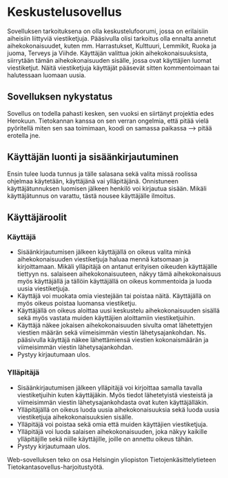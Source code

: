 # Keskustelusovellus

Sovelluksen tarkoituksena on olla keskustelufoorumi, jossa on erilaisiin aiheisiin liittyviä viestiketjuja. Pääsivulla olisi tarkoitus olla ennalta annetut aihekokonaisuudet, kuten mm. Harrastukset, Kulttuuri, Lemmikit, Ruoka ja juoma, Terveys ja Viihde. Käyttäjän valittua jokin aihekokonaisuuksista, siirrytään tämän aihekokonaisuuden sisälle, jossa ovat käyttäjien luomat viestiketjut. Näitä viestiketjuja käyttäjät pääsevät sitten kommentoimaan tai halutessaan luomaan uusia.

## Sovelluksen nykystatus
Sovellus on todella pahasti kesken, sen vuoksi en siirtänyt projektia edes Herokuun. Tietokannan kanssa on sen verran ongelmia, että pitää vielä pyöritellä miten sen saa toimimaan, koodi on samassa paikassa --> pitää erotella jne.

## Käyttäjän luonti ja sisäänkirjautuminen
Ensin tulee luoda tunnus ja tälle salasana sekä valita missä roolissa ohjelmaa käytetään, käyttäjänä vai ylläpitäjänä.
Onnistuneen käyttäjätunnuksen luomisen jälkeen henkilö voi kirjautua sisään.
Mikäli käyttäjätunnus on varattu, tästä nousee käyttäjälle ilmoitus.

## Käyttäjäroolit
### Käyttäjä
- Sisäänkirjautumisen jälkeen käyttäjällä on oikeus valita minkä aihekokonaisuuden viestiketjuja haluaa mennä katsomaan ja kirjoittamaan. Mikäli ylläpitäjä on antanut erityisen oikeuden käyttäjälle tiettyyn ns. salaiseen aihekokonaisuuteen, näkyy tämä aihekokonaisuus myös käyttäjällä ja tällöin käyttäjällä on oikeus kommentoida ja luoda uusia viestiketjuja.
- Käyttäjä voi muokata omia viestejään tai poistaa näitä. Käyttäjällä on myös oikeus poistaa luomansa viestiketju.
- Käyttäjällä on oikeus aloittaa uusi keskustelu aihekokonaisuuden sisällä sekä myös vastata muiden käyttäjien aloittamiin viestiketjuihin.
- Käyttäjä näkee jokaisen aihekokonaisuuden sivulta omat lähetettyjen viestien määrän sekä viimeisimmän viestin lähetysajankohdan. Ns. pääsivulla käyttäjä näkee lähettämiensä viestien kokonaismäärän ja viimeisimmän viestin lähetysajankohdan.
- Pystyy kirjautumaan ulos.

### Ylläpitäjä
- Sisäänkirjautumisen jälkeen ylläpitäjä voi kirjoittaa samalla tavalla viestiketjuihin kuten käyttäjäkin. Myös tiedot lähetetyistä viesteistä ja viimeisimmän viestin lähetysajankohdasta ovat kuten käyttäjälläkin.
- Ylläpitäjällä on oikeus luoda uusia aihekokonaisuuksia sekä luoda uusia viestiketjuja aihekokonaisuuksien sisälle.
- Ylläpitäjä voi poistaa sekä omia että muiden käyttäjien viestiketjuja.
- Ylläpitäjä voi luoda salaisen aihekokonaisuuden, joka näkyy kaikille ylläpitäjille sekä niille käyttäjille, joille on annettu oikeus tähän.
- Pystyy kirjautumaan ulos.


Web-sovelluksen teko on osa Helsingin yliopiston Tietojenkäsittelytieteen Tietokantasovellus-harjoitustyötä.

